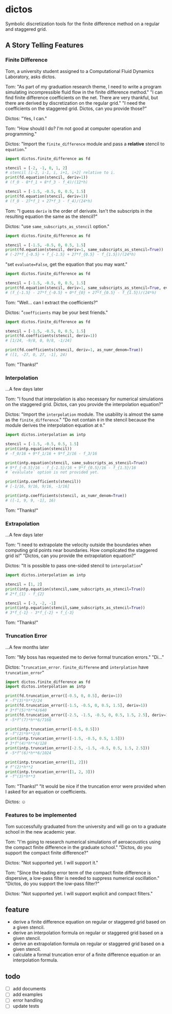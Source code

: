 # dictos

Symbolic discretization tools for the finite difference method on a regular and staggered grid.

## A Story Telling Features

### Finite Difference
Tom, a university student assigned to a Computational Fluid Dynamics Laboratory, asks dictos.

Tom: "As part of my graduation research theme, I need to write a program simulating incompressible fluid flow in the finite difference method."
"I can find finite difference coefficients on the net. There are very thankful, but there are derived by discretization on the regular grid."
"I need the coefficients on the staggered grid. Dictos, can you provide those?"

Dictos: "Yes, I can."

Tom: "How should I do? I'm not good at computer operation and programming."

Dictos: "Import the `finite_difference` module and pass a **relative** stencil to `equation`."
```Python
import dictos.finite_difference as fd

stencil = [-2, -1, 0, 1, 2]
# stencil [i-2, i-1, i, i+1, i+2] relative to i.
print(fd.equation(stencil, deriv=1))
# (f_0 - 8*f_1 + 8*f_3 - f_4)/(12*h)

stencil = [-1.5, -0.5, 0, 0.5, 1.5]
print(fd.equation(stencil, deriv=1))
# (f_0 - 27*f_1 + 27*f_3 - f_4)/(24*h)
```

Tom: "I guess `deriv` is the order of derivate. Isn't the subscripts in the resulting equation the same as the stencil?"

Dictos: "use `same_subscripts_as_stencil` option."
```Python
import dictos.finite_difference as fd

stencil = [-1.5, -0.5, 0, 0.5, 1.5]
print(fd.equation(stencil, deriv=1, same_subscripts_as_stencil=True))
# (-27*f_{-0.5} + f_{-1.5} + 27*f_{0.5} - f_{1.5})/(24*h)
```

"set `evaluate=False`, get the equation that you may want."
```Python
import dictos.finite_difference as fd

stencil = [-1.5, -0.5, 0, 0.5, 1.5]
print(fd.equation(stencil, deriv=1, same_subscripts_as_stencil=True, evaluate=False))
# (f_{-1.5} - 27*f_{-0.5} + 0*f_{0} + 27*f_{0.5} - f_{1.5})/(24*h)
```

Tom: "Well... can I extract the coefficients?"

Dictos: "`coefficients` may be your best friends."
```Python
import dictos.finite_difference as fd

stencil = [-1.5, -0.5, 0, 0.5, 1.5]
print(fd.coefficients(stencil, deriv=1))
# [1/24, -9/8, 0, 9/8, -1/24]

print(fd.coefficients(stencil, deriv=1, as_numr_denom=True))
# ([1, -27, 0, 27, -1], 24)
```

Tom: "Thanks!"

### Interpolation
...A few days later

Tom: "I found that interpolation is also necessary for numerical simulations on the staggered grid. Dictos, can you provide the interpolation equation?"

Dictos: "Import the `interpolation` module. The usability is almost the same as the `finite_difference`."
"Do not contain `0` in the stencil because the module derives the interpolation equation at `0`."
```Python
import dictos.interpolation as intp

stencil = [-1.5, -0.5, 0.5, 1.5]
print(intp.equation(stencil))
# -f_0/16 + 9*f_1/16 + 9*f_2/16 - f_3/16

print(intp.equation(stencil, same_subscripts_as_stencil=True))
# 9*f_{-0.5}/16 - f_{-1.5}/16 + 9*f_{0.5}/16 - f_{1.5}/16
# `evalulate` option is not provided yet.

print(intp.coefficients(stencil))
# [-1/16, 9/16, 9/16, -1/16]

print(intp.coefficients(stencil, as_numr_denom=True))
# ([-1, 9, 9, -1], 16)
```

Tom: "Thanks!"

### Extrapolation
...A few days later

Tom: "I need to extrapolate the velocity outside the boundaries when computing grid points near boundaries. How complicated the staggered grid is!"
"Dictos, can you provide the extrapolation equation?"

Dictos: "It is possible to pass one-sided stencil to `interpolation`"
```Python
import dictos.interpolation as intp

stencil = [1, 2]
print(intp.equation(stencil,same_subscripts_as_stencil=True))
# 2*f_{1} - f_{2}

stencil = [-3, -2, -1]
print(intp.equation(stencil,same_subscripts_as_stencil=True))
# 3*f_{-1} - 3*f_{-2} + f_{-3}
```

Tom: "Thanks!"

### Truncation Error
...A few months later

Tom: "My boss has requested me to derive formal truncation errors."
"Di..."

Dictos: "`truncation_error`. `finite_differene` and `interplation` have `truncation_error`"
```Python
import dictos.finite_difference as fd
import dictos.interpolation as intp

print(fd.truncation_error([-0.5, 0, 0.5], deriv=1))
# -f^(3)*h**2/24
print(fd.truncation_error([-1.5, -0.5, 0, 0.5, 1.5], deriv=1))
# 3*f^(5)*h**4/640
print(fd.truncation_error([-2.5, -1.5, -0.5, 0, 0.5, 1.5, 2.5], deriv=1))
# -5*f^(7)*h**6/7168

print(intp.truncation_error([-0.5, 0.5]))
# -f^(2)*h**2/8
print(intp.truncation_error([-1.5, -0.5, 0.5, 1.5]))
# 3*f^(4)*h**4/128
print(intp.truncation_error([-2.5, -1.5, -0.5, 0.5, 1.5, 2.5]))
# -5*f^(6)*h**6/1024

print(intp.truncation_error([1, 2]))
# f^(2)*h**2
print(intp.truncation_error([1, 2, 3]))
# -f^(3)*h**3
```

Tom: "Thanks!"
"It would be nice if the truncation error were provided when I asked for an equation or coefficients.

Dictos: ☺

### Features to be implemented
Tom successfully  graduated from the university and will go on to a graduate school in the new academic year.

Tom: "I'm going to research numerical simulations of aeroacoustics using the compact finite difference in the graduate school."
"Dictos, do you support the compact finite difference?"

Dictos: "Not supported yet. I will support it."

Tom: "Since the leading error term of the compact finite difference is dispersive, a low-pass filter is needed to suppress numerical oscillation."
"Dictos, do you support the low-pass filter?"

Dictos: "Not supported yet. I will support explicit and compact filters."

## feature
- derive a finite difference equation on regular or staggered grid based on a given stencil.
- derive an interpolation formula on regular or staggered grid based on a given stencil.
- derive an extrapolation formula on regular or staggered grid based on a given stencil.
- calculate a formal truncation error of a finite difference equation or an interpolation formula.

## todo
- [ ] add documents
- [ ] add examples
- [ ] error handling
- [ ] update tests
